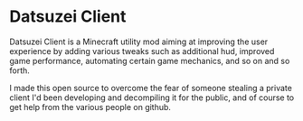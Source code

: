 # Datsuzei Client
Datsuzei Client is a Minecraft utility mod aiming at improving the user experience by adding various tweaks such as additional hud, improved game performance, automating certain game mechanics, and so on and so forth.

I made this open source to overcome the fear of someone stealing a private client I'd been developing and decompiling it for the public, and of course to get help from the various people on github.
